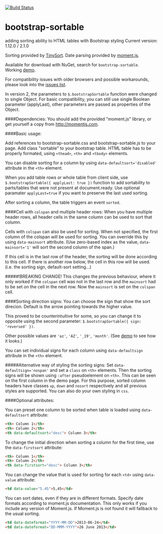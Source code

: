 [![Build Status](https://travis-ci.org/drvic10k/bootstrap-sortable.svg?branch=master)](https://travis-ci.org/drvic10k/bootstrap-sortable)

bootstrap-sortable
==================
adding sorting ability to HTML tables with Bootstrap styling
Current version: 1.12.0 / 2.1.0

Sorting provided by [TinySort](https://github.com/Sjeiti/TinySort).
Date parsing provided by [moment.js](https://github.com/timrwood/moment/).

Available for download with NuGet, search for `bootstrap-sortable`.  
Working [demo](http://drvic10k.github.io/bootstrap-sortable/).

For compatibility issues with older browsers and possible workarounds, please look into the [issues list](https://github.com/drvic10k/bootstrap-sortable/issues?labels=compatibility&page=1&state=closed).

In version 2, the parameters to `$.bootstrapSortable` function were changed to single Object. For basic compatibility, you can still use single Boolean parameter (applyLast), other parameters are passed as properties of the Object.

####Dependencies:
You should add the provided "moment.js" library, or get yourself a copy from http://momentjs.com.

####Basic usage:

Add references to bootstrap-sortable.css and bootstrap-sortable.js to your page. Add class "sortable" to your bootstrap table.
HTML table has to be properly formated, using `<thead>`, `<th>` and `<tbody>` elements.

You can disable sorting for a column by using `data-defaultsort='disabled'` attribute in the `<th>` element.

When you add table rows or whole table from client side, use `$.bootstrapSortable({ applyLast: true })` function to add sortability to parts/tables that were not present at document.ready.
Use optional paramater `applyLast=true` if you want to preserve the last used sorting.

After sorting a column, the table triggers an event `sorted`.

####Cell with `colspan` and multiple header rows:
When you have multiple header rows, all header cells in the same column can be used to sort that column.

Cells with `colspan` can also be used for sorting. When not specified, the first column of the colspan will be used for sorting. You can override this by using `data-mainsort` attribute. (Use zero-based index as the value, `data-mainsort='1'` will sort the second column of the span.)

If this cell is in the last row of the header, the sorting will be done according to this cell. If there is another row below, the cell in this row will be used. (i.e. the sorting sign, default-sort setting...)

#####!BREAKING CHANGE!
This changes the previous behaviour, where it only worked if the `colspan` cell was not in the last row and the `mainsort` had to be set on the cell in the next row. Now the `mainsort` is set on the `colspan` cell.

####Sorting direction signs:
You can choose the sign that show the sort direcion. Default is the arrow pointing towards the higher value.

This proved to be counterintuitive for some, so you can change it to opposite using the second parameter: `$.bootstrapSortable({ sign: 'reversed' })`.

Other possible values are `'az'`, `'AZ'`, `'_19'`, `'month'`. (See [demo](http://htmlpreview.github.io/?https://github.com/drvic10k/bootstrap-sortable/blob/gh-pages/index.html) to see how it looks.)

You can set individual signs for each column using `data-defaultsign` attribute in the `<th>` element.

#####Alternative way of styling the sorting signs:
Set `data-defaultsign='nospan'` and set a `class` on `<th>` elements. Then the sorting signs will be shown using `:after` pseudoelement on `<th>`. This can be seen on the first column in the demo page.
For this purpose, sorted column headers have classes `up`, `down` and `nosort` respectively and all previous styles are supported.
You can also do your own styling in `css`.

####Optional attributes:

You can preset one column to be sorted when table is loaded using `data-defaultsort` attribute:
```html
<th> Column 1</th>
<th> Column 2</th>
<th data-defaultsort="desc"> Column 3</th>
```

To change the initial direction when sorting a column for the first time, use the `data-firstsort` attribute:
```html
<th> Column 1</th>
<th> Column 2</th>
<th data-firstsort="desc"> Column 3</th>
```

You can change the value that is used for sorting for each `<td>` using `data-value` attribute:
```html
<td data-value="5.45">5,45</td>
```

You can sort dates, even if they are in different formats. Specify date formats according to moment.js documentation. This only works if you include any version of Moment.js. If Moment.js is not found it will fallback to the usual sorting.
```html
<td data-dateformat="YYYY-MM-DD">2013-06-24</td>
<td data-dateformat="DD-MMM-YYYY">26 June 2013</td>
```
